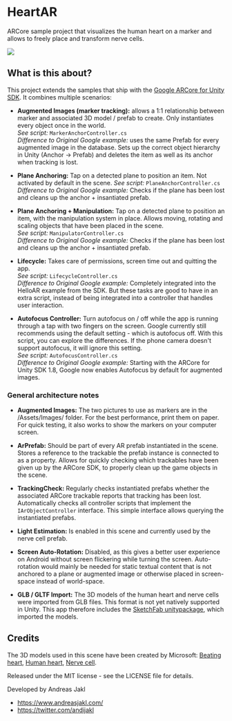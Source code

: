 # HeartAR
ARCore sample project that visualizes the human heart on a marker and allows to freely place and transform nerve cells.

![](https://raw.githubusercontent.com/andijakl/HeartAR/master/HeartAR-Animated.gif)

## What is this about?

This project extends the samples that ship with the [Google ARCore for Unity SDK](https://github.com/google-ar/arcore-unity-sdk/releases). It combines multiple scenarios:

* **Augmented Images (marker tracking):** allows a 1:1 relationship between marker and associated 3D model / prefab to create. Only instantiates every object once in the world.\
*See script:* `MarkerAnchorController.cs`\
*Difference to Original Google example:* uses the same Prefab for every augmented image in the database. Sets up the correct object hierarchy in Unity (Anchor -> Prefab) and deletes the item as well as its anchor when tracking is lost.

* **Plane Anchoring:** Tap on a detected plane to position an item. Not activated by default in the scene.
*See script:* `PlaneAnchorController.cs`\
*Difference to Original Google example:* Checks if the plane has been lost and cleans up the anchor + insantiated prefab.

* **Plane Anchoring + Manipulation:** Tap on a detected plane to position an item, with the manipulation system in place. Allows moving, rotating and scaling objects that have been placed in the scene.\
*See script:* `ManipulatorController.cs`\
*Difference to Original Google example:* Checks if the plane has been lost and cleans up the anchor + insantiated prefab.

* **Lifecycle:** Takes care of permissions, screen time out and quitting the app.\
*See script:* `LifecycleController.cs`\
*Difference to Original Google example:* Completely integrated into the HelloAR example from the SDK. But these tasks are good to have in an extra script, instead of being integrated into a controller that handles user interaction.

* **Autofocus Controller:** Turn autofocus on / off while the app is running through a tap with two fingers on the screen. Google currently still recommends using the default setting - which is autofocus off. With this script, you can explore the differences. If the phone camera doesn't support autofocus, it will ignore this setting.\
*See script:* `AutofocusController.cs`\
*Difference to Original Google example:* Starting with the ARCore for Unity SDK 1.8, Google now enables Autofocus by default for augmented images.

### General architecture notes

* **Augmented Images:** The two pictures to use as markers are in the /Assets/Images/ folder. For the best performance, print them on paper. For quick testing, it also works to show the markers on your computer screen.

* **ArPrefab:** Should be part of every AR prefab instantiated in the scene. Stores a reference to the trackable the prefab instance is connected to as a property. Allows for quickly checking which trackables have been given up by the ARCore SDK, to properly clean up the game objects in the scene.

* **TrackingCheck:** Regularly checks instantiated prefabs whether the associated ARCore trackable reports that tracking has been lost. Automatically checks all controller scripts that implement the `IArObjectController` interface. This simple interface allows querying the instantiated prefabs.

* **Light Estimation:** Is enabled in this scene and currently used by the nerve cell prefab.

* **Screen Auto-Rotation:** Disabled, as this gives a better user experience on Android without screen flickering while turning the screen. Auto-rotation would mainly be needed for static textual content that is not anchored to a plane or augmented image or otherwise placed in screen-space instead of world-space.

* **GLB / GLTF Import:** The 3D models of the human heart and nerve cells were imported from GLB files. This format is not yet natively supported in Unity. This app therefore includes the [SketchFab unitypackage](https://github.com/sketchfab/UnityGLTF/releases/tag/1.0.3), which imported the models.

## Credits

The 3D models used in this scene have been created by Microsoft: [Beating heart](https://www.remix3d.com/details/059f2766c027458787256ebb47a4094e?section=other-models), [Human heart](https://www.remix3d.com/details/G009SW90XX63?section=other-models), [Nerve cell](https://www.remix3d.com/details/4792d1b6b6954e7882c429e8b4dcaa8c?section=other-models).

Released under the MIT license - see the LICENSE file for details.

Developed by Andreas Jakl
* https://www.andreasjakl.com/
* https://twitter.com/andijakl
